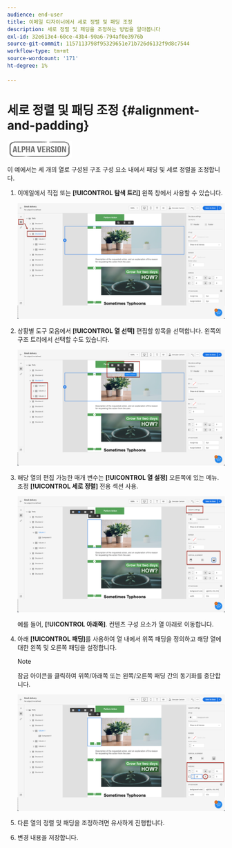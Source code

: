```yaml
---
audience: end-user
title: 이메일 디자이너에서 세로 정렬 및 패딩 조정
description: 세로 정렬 및 패딩을 조정하는 방법을 알아봅니다
exl-id: 32e613e4-60ce-43b4-90a6-794af0e3976b
source-git-commit: 1157113798f95329651e71b726d6132f9d8c7544
workflow-type: tm+mt
source-wordcount: '171'
ht-degree: 1%

---
```


# 세로 정렬 및 패딩 조정 {#alignment-and-padding}

![](../assets/do-not-localize/badge.png)

이 예에서는 세 개의 열로 구성된 구조 구성 요소 내에서 패딩 및 세로 정렬을 조정합니다.

1. 이메일에서 직접 또는 **[!UICONTROL 탐색 트리]** 왼쪽 창에서 사용할 수 있습니다.

   ![](assets/alignment_1.png)

1. 상황별 도구 모음에서 **[!UICONTROL 열 선택]** 편집할 항목을 선택합니다. 왼쪽의 구조 트리에서 선택할 수도 있습니다.

   ![](assets/alignment_2.png)

1. 해당 열의 편집 가능한 매개 변수는 **[!UICONTROL 열 설정]** 오른쪽에 있는 메뉴. 조정 **[!UICONTROL 세로 정렬]** 전용 섹션 사용.

   ![](assets/alignment_3.png)

   예를 들어, **[!UICONTROL 아래쪽]**. 컨텐츠 구성 요소가 열 아래로 이동합니다.

1. 아래 **[!UICONTROL 패딩]**&#x200B;를 사용하여 열 내에서 위쪽 패딩을 정의하고 해당 열에 대한 왼쪽 및 오른쪽 패딩을 설정합니다.

   >[!NOTE]
   >
   >잠금 아이콘을 클릭하여 위쪽/아래쪽 또는 왼쪽/오른쪽 패딩 간의 동기화를 중단합니다.

   ![](assets/alignment_4.png)

1. 다른 열의 정렬 및 패딩을 조정하려면 유사하게 진행합니다.

1. 변경 내용을 저장합니다.
